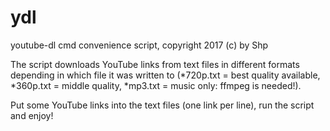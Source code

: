 # ydl

youtube-dl cmd convenience script, copyright 2017 (c) by Shp

The script downloads YouTube links from text files in different formats depending in which file it was written to (*720p.txt = best quality available, *360p.txt = middle quality, *mp3.txt = music only: ffmpeg is needed!).

Put some YouTube links into the text files (one link per line), run the script and enjoy!
